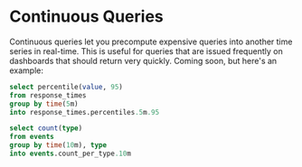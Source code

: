 # Continuous Queries

Continuous queries let you precompute expensive queries into another time series in real-time. This is useful for queries that are issued frequently on dashboards that should return very quickly. Coming soon, but here's an example:

```sql
select percentile(value, 95) 
from response_times 
group by time(5m) 
into response_times.percentiles.5m.95

select count(type) 
from events 
group by time(10m), type 
into events.count_per_type.10m
```
